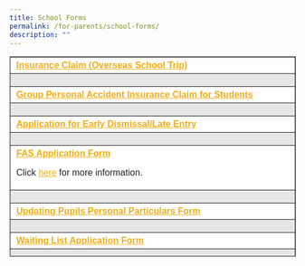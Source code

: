 ```yaml
---
title: School Forms
permalink: /for-parents/school-forms/
description: ""
---
```

<table class="alignleft" border="1" style="box-sizing: inherit; border-collapse: collapse; border-spacing: 0px; max-width: 100%; margin-right: 10px; color: rgb(34, 34, 34); font-family: &quot;Source Sans Pro&quot;, sans-serif; font-size: 16px; font-style: normal; font-variant-ligatures: normal; font-variant-caps: normal; font-weight: 400; letter-spacing: normal; orphans: 2; text-align: start; text-transform: none; white-space: normal; widows: 2; word-spacing: 0px; -webkit-text-stroke-width: 0px; background-color: rgb(255, 255, 255); text-decoration-thickness: initial; text-decoration-style: initial; text-decoration-color: initial; width: 792.225px; height: 352px;"><tbody style="box-sizing: inherit;"><tr style="box-sizing: inherit; background: rgb(255, 255, 255); height: 23px;"><td style="box-sizing: inherit; padding: 5px 10px; width: 791.225px; height: 23px;"><strong style="box-sizing: inherit; font-weight: bold;"><a href="https://onlinetravelclaim.income.com.sg/travel-claim-web/travel" target="_blank" rel="noopener noreferrer" style="box-sizing: inherit; background-color: transparent; transition: all 0.25s ease-in-out 0s; text-decoration: underline; color: rgb(241, 174, 22);">Insurance Claim (Overseas School Trip)</a></strong></td></tr><tr style="box-sizing: inherit; background: rgb(230, 230, 230); height: 23px;"><td style="box-sizing: inherit; padding: 5px 10px; width: 791.225px; height: 23px;"></td></tr><tr style="box-sizing: inherit; background: rgb(255, 255, 255); height: 23px;"><td style="box-sizing: inherit; padding: 5px 10px; width: 791.225px; height: 23px;"><strong style="box-sizing: inherit; font-weight: bold;"><a href="https://studentgpa.incomegroupins.com.sg/#/dashboard" target="_blank" rel="noopener noreferrer" style="box-sizing: inherit; background-color: transparent; transition: all 0.25s ease-in-out 0s; text-decoration: underline; color: rgb(241, 174, 22);">Group Personal Accident Insurance Claim for Students</a></strong></td></tr><tr style="box-sizing: inherit; background: rgb(230, 230, 230); height: 23px;"><td style="box-sizing: inherit; padding: 5px 10px; width: 791.225px; height: 23px;"></td></tr><tr style="box-sizing: inherit; background: rgb(255, 255, 255); height: 23px;"><td style="box-sizing: inherit; padding: 5px 10px; width: 791.225px; height: 23px;"><strong style="box-sizing: inherit; font-weight: bold;"><a href="/files/Early-Dismissal-Form_Aug2021.pdf" target="_blank" rel="attachment noopener wp-att-4449 noreferrer" style="box-sizing: inherit; background-color: transparent; transition: all 0.25s ease-in-out 0s; text-decoration: underline; color: rgb(241, 174, 22);">Application for Early Dismissal/Late Entry</a></strong></td></tr><tr style="box-sizing: inherit; background: rgb(230, 230, 230); height: 23px;"><td style="box-sizing: inherit; padding: 5px 10px; width: 791.225px; height: 23px;"></td></tr><tr style="box-sizing: inherit; background: rgb(255, 255, 255); height: 23px;"><td style="box-sizing: inherit; padding: 5px 10px; width: 791.225px; height: 23px;"><strong style="box-sizing: inherit; font-weight: bold;"><a href="/files/20211001-MOE-FAS-Application-Form-2022.pdf" target="_blank" rel="attachment noopener wp-att-4428 noreferrer" style="box-sizing: inherit; background-color: transparent; transition: all 0.25s ease-in-out 0s; text-decoration: underline; color: rgb(241, 174, 22);">FAS Application Form</a></strong><p style="box-sizing: inherit; font-size: 1em;"></p><p style="box-sizing: inherit; font-size: 1em;">Click<span>&nbsp;</span><a href="https://www.moe.gov.sg/financial-matters/financial-assistance." target="_blank" rel="noopener noreferrer" style="box-sizing: inherit; background-color: transparent; transition: all 0.25s ease-in-out 0s; text-decoration: underline; color: rgb(241, 174, 22);">here</a><span>&nbsp;</span>for more information.</p></td></tr><tr style="box-sizing: inherit; background: rgb(230, 230, 230); height: 23px;"><td style="box-sizing: inherit; padding: 5px 10px; width: 791.225px; height: 23px;"></td></tr><tr style="box-sizing: inherit; background: rgb(255, 255, 255); height: 23px;"><td style="box-sizing: inherit; padding: 5px 10px; width: 791.225px; height: 23px;"><strong style="box-sizing: inherit; font-weight: bold;"><a href="/files/Updating_Pupils_Personal_Particulars_Form.pdf" target="_blank" rel="noopener noreferrer" style="box-sizing: inherit; background-color: transparent; transition: all 0.25s ease-in-out 0s; text-decoration: underline; color: rgb(241, 174, 22);">Updating Pupils Personal Particulars Form</a></strong></td></tr><tr style="box-sizing: inherit; background: rgb(230, 230, 230); height: 23px;"><td style="box-sizing: inherit; padding: 5px 10px; width: 791.225px; height: 23px;"></td></tr><tr style="box-sizing: inherit; background: rgb(255, 255, 255); height: 23px;"><td style="box-sizing: inherit; padding: 5px 10px; width: 791.225px; height: 22px;"><strong style="box-sizing: inherit; font-weight: bold;"><a href="https://go.gov.sg/2sndf2" target="_blank" rel="attachment noopener wp-att-4493 noreferrer" style="box-sizing: inherit; background-color: transparent; transition: all 0.25s ease-in-out 0s; text-decoration: underline; color: rgb(241, 174, 22);">Waiting List Application Form</a></strong></td></tr><tr style="box-sizing: inherit; background: rgb(230, 230, 230); height: 23px;"><td style="box-sizing: inherit; padding: 5px 10px; width: 791.225px; height: 23px;"></td></tr><tr style="box-sizing: inherit; background: rgb(255, 255, 255); height: 23px;"><td style="box-sizing: inherit; padding: 5px 10px; width: 791.225px; height: 23px;"><strong style="box-sizing: inherit; font-weight: bold;"><a href="https://form.gov.sg/60b9aedef7c4df0012115bf1" target="_blank" rel="noopener noreferrer" style="box-sizing: inherit; background-color: transparent; transition: all 0.25s ease-in-out 0s; text-decoration: underline; color: rgb(241, 174, 22);">Leave of Absence Application Form</a></strong></td></tr><tr style="box-sizing: inherit; background: rgb(230, 230, 230); height: 23px;"><td style="box-sizing: inherit; padding: 5px 10px; width: 791.225px; height: 23px;"></td></tr><tr style="box-sizing: inherit; background: rgb(255, 255, 255); height: 31px;"><td style="box-sizing: inherit; padding: 5px 10px; width: 791.225px; height: 31px;"><strong style="box-sizing: inherit; font-weight: bold;"><a href="/files/STUDENT-CARE-REGISTRATION-FORM-CHIJTP-2022.pdf" target="_blank" rel="attachment noopener wp-att-4559 noreferrer" style="box-sizing: inherit; background-color: transparent; transition: all 0.25s ease-in-out 0s; text-decoration: underline; color: rgb(241, 174, 22);">Student Care Centre Registration Forms</a></strong><br style="box-sizing: inherit;"><strong style="box-sizing: inherit; font-weight: bold;"><span style="box-sizing: inherit; text-decoration: underline;">Please contact our Student Care Centre for registration enquiries</span></strong><br style="box-sizing: inherit;">Singapore EduSmart Student Care Centre @ CHIJ Primary (Toa Payoh)<br style="box-sizing: inherit;">628 Lorong 1 Toa Payoh Singapore 319765<br style="box-sizing: inherit;">Email: chijtp_sccadmin@singaporeedusmart.com.sg<br style="box-sizing: inherit;">Tel: 9777 3768</td></tr></tbody></table>
